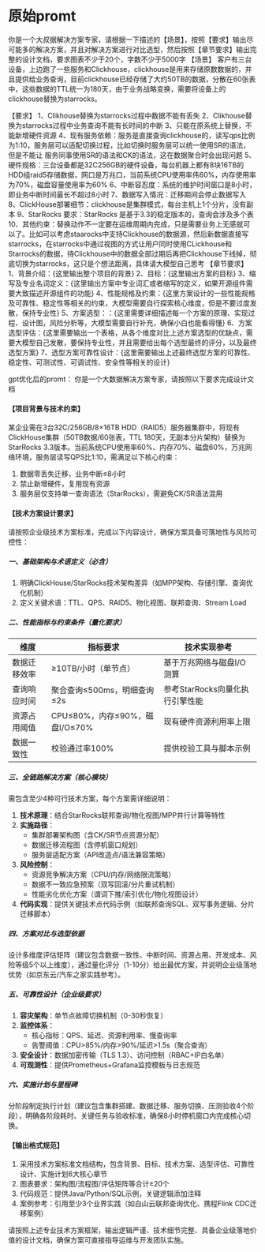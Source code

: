 # 原始promt
你是一个大叔据解决方案专家，请根据一下描述的【场景】，按照【要求】输出尽可能多的解决方案，并且对解决方案进行对比选型，然后按照【章节要求】输出完整的设计文档，要求图表不少于20个，字数不少于5000字
【场景】
客户有三台设备，上边跑了一些服务和Clickhouse，clickhouse是用来存储原数数据的，并且提供给业务查询，目前clickhouse已经存储了大约50TB的数据，分散在60张表中，这些数据的TTL统一为180天，由于业务战略变换，需要将设备上的clickhouse替换为starrocks。

【要求】
1、Clikhouse替换为starrocks过程中数据不能有丢失
2、Clikhouse替换为starrocks过程中业务查询不能有长时间的中断
3、只能在原系统上替换，不能新增硬件资源
4、现有服务依赖：服务是直接查询clickhouse的，读写qps比例为1:10，服务层可以适配切换过程，比如切换时服务层可以统一使用SR的语法，但是不能让 服务同事使用SR的语法和CK的语法，这在数据聚合时会出现问题
5、硬件规格：三台设备都是32C256GB的硬件设备，每台机器上都有8块16TB的HDD组raid5存储数据，网口是万兆口，当前系统CPU使用率伟60%，内存使用率为70%，磁盘容量使用率为60%
6、中断容忍度：系统的维护时间窗口是8小时，即业务中断时间最长不超过8小时
7、数据写入情况：迁移期间会停止数据写入
8、ClickHouse部署细节：clickhouse是集群模式，每台主机上1个分片，没有副本
9、StarRocks 要求：StarRocks 是基于3.3的稳定版本的，查询会涉及多个表
10、其他约束：替换动作不一定要在运维周期内完成，只是需要业务上无感就可以了。比如可以考虑staarocks中支持Clickhouse的数据源，然后新数据直接写starrocks，在starrocks中通过视图的方式让用户同时使用CLickhouse和Starrocks的数据，待Clickhouse中的数据全部过期后再把Clickhouse下线掉，彻底切换为starrocks，这只是个想法距离，具体请大模型自己思考
【章节要求】
1、背景介绍：{这里输出整个项目的背景}
2、目标：{这里输出方案的目标}
3、缩写及专业名词定义：{这里输出方案中专业词汇或者缩写的定义，如果开源组件需要大致描述开源组件的功能}
4、性能规格及约束：{这里方案设计的一些性能规格及可靠性、稳定性等相关的约束，大模型需要自行探索核心维度，但是不要过度发散，保持专业性}
5、方案选型：：{这里需要详细描述每一个方案的原理、实现过程、设计图，风险分析等，大模型需要自行补充，确保小白也能看得懂}
6、方案选型评估：{这里需要输出一个表格，从各个维度对比上述方案选型的优缺点，需要大模型自己发散，要保持专业性，并且需要给出每个选型最终的评分，以及最终选型方案}
7、选型方案可靠性设计：{这里需要输出上述最终选型方案的可靠性、稳定性、可测试性、可调试性、安全性等相关的设计}


gpt优化后的promt：
你是一个大数据解决方案专家，请按照以下要求完成设计文档

#### 【项目背景与技术约束】  
某企业需在3台32C/256GB/8×16TB HDD（RAID5）服务器集群中，将现有ClickHouse集群（50TB数据/60张表，TTL 180天，无副本分片架构）替换为StarRocks 3.3版本。当前系统CPU使用率60%、内存70%、磁盘60%，万兆网络环境，服务层读写QPS比1:10，需满足以下核心约束：  
1. 数据零丢失迁移，业务中断≤8小时  
2. 禁止新增硬件，复用现有资源  
3. 服务层仅支持单一查询语法（StarRocks），需避免CK/SR语法混用  

#### 【技术方案设计要求】  
请按照企业级技术方案标准，完成以下内容设计，确保方案具备可落地性与风险可控性：  

##### 一、基础架构与术语定义（必含）  
1. 明确ClickHouse/StarRocks技术架构差异（如MPP架构、存储引擎、查询优化机制）  
2. 定义关键术语：TTL、QPS、RAID5、物化视图、联邦查询、Stream Load  

##### 二、性能指标与约束条件（量化要求）  
| 维度 | 指标要求 | 技术实现参考 |  
|------|----------|--------------|  
| 数据迁移效率 | ≥10TB/小时（单节点） | 基于万兆网络与磁盘I/O测算 |  
| 查询响应时间 | 聚合查询≤500ms，明细查询≤2s | 参考StarRocks向量化执行引擎性能 |  
| 资源占用阈值 | CPU≤80%，内存≤90%，磁盘I/O≤70% | 现有硬件资源利用率上限 |  
| 数据一致性 | 校验通过率100% | 提供校验工具与脚本示例 |  

##### 三、全链路解决方案（核心模块）  
需包含至少4种可行技术方案，每个方案需详细说明：  
1. **技术原理**：结合StarRocks联邦查询/物化视图/MPP并行计算等特性  
2. **实施路径**：  
   - 集群部署架构图（含CK/SR节点资源分配）  
   - 数据迁移流程图（含停机窗口规划）  
   - 服务层适配方案（API改造点/语法兼容策略）  
3. **风险控制**：  
   - 资源竞争解决方案（CPU/内存/网络限流策略）  
   - 数据不一致应急预案（双写回滚/分片重试机制）  
   - 性能劣化优化方案（谓词下推/索引优化/物化视图设计）  
4. **代码实现**：提供关键技术点代码示例（如联邦查询SQL、双写事务逻辑、分片迁移脚本）  

##### 四、方案对比与选型依据  
设计多维度评估矩阵（建议包含数据一致性、中断时间、资源占用、开发成本、风险等级5个以上维度），通过量化评分（1-10分）给出最优方案，并说明企业级落地优势（如京东云/汽车之家实践参考）。  

##### 五、可靠性设计（企业级要求）  
1. **容灾架构**：单节点故障切换机制（0-30秒恢复）  
2. **监控体系**：  
   - 核心指标：QPS、延迟、资源利用率、慢查询率  
   - 告警阈值：CPU>85%/内存>90%/延迟>1.5s（聚合查询）  
3. **安全设计**：数据加密传输（TLS 1.3）、访问控制（RBAC+IP白名单）  
4. **可观测性**：提供Prometheus+Grafana监控模板与日志规范  

##### 六、实施计划与里程碑  
分阶段制定执行计划（建议包含集群搭建、数据迁移、服务切换、压测验收4个阶段），明确各阶段耗时、关键任务与验收标准，确保8小时停机窗口内完成核心切换。  

#### 【输出格式规范】  
1. 采用技术方案标准文档结构，包含背景、目标、技术方案、选型评估、可靠性设计、实施计划6大核心章节  
2. 图表要求：架构图/流程图/评估矩阵等合计≥20个  
3. 代码规范：提供Java/Python/SQL示例，关键逻辑添加注释  
4. 案例参考：引用至少3个业界实践（如白山云联邦查询优化、携程Flink CDC迁移案例）  

请按照上述专业技术方案框架，输出逻辑严谨、技术细节完整、具备企业级落地价值的设计文档，确保方案可直接指导运维与开发团队实施。
